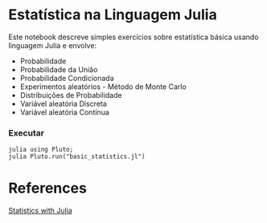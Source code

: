 # Estatística na Linguagem Julia

Este notebook descreve simples exercícios sobre estatística básica usando linguagem Julia e envolve:

* Probabilidade
* Probabilidade da União
* Probabilidade Condicionada
* Experimentos aleatórios - Método de Monte Carlo
* Distribuições de Probabilidade
* Variável aleatória Discreta
* Variável aleatória Contínua

### Executar
```
julia using Pluto;
julia Pluto.run("basic_statistics.jl")
```

# References
[Statistics with Julia](https://www.amazon.com.br/dp/B09FG6CJNW/ref=dp-kindle-redirect?_encoding=UTF8&btkr=1)